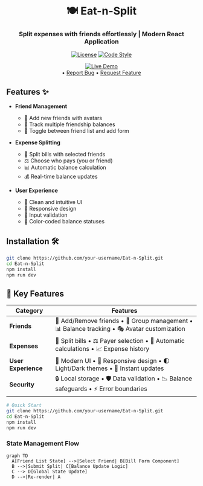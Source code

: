 <div align="center">

# 🍽️ Eat-n-Split  
### Split expenses with friends effortlessly | Modern React Application

[![License](https://img.shields.io/badge/License-MIT-blue?style=for-the-badge)](https://opensource.org/licenses/MIT)
[![Code Style](https://img.shields.io/badge/code%20style-airbnb-ff5a5f?style=for-the-badge)](https://airbnb.io/javascript/react/)


[![Live Demo](https://img.shields.io/badge/LIVE%20DEMO-%20%E2%86%92-brightgreen)](https://ihsansaif313.github.io/Eat-n-Split/)   
• [Report Bug](https://github.com/ihsansaif313/Eat-n-Split/issues) 
• [Request Feature](https://github.com/ihsansaif313/Eat-n-Split/issues)



</div>


## Features ✨

- **Friend Management**
  - 📝 Add new friends with avatars
  - 👥 Track multiple friendship balances
  - 🔄 Toggle between friend list and add form

- **Expense Splitting**
  - 💸 Split bills with selected friends
  - ⚖️ Choose who pays (you or friend)
  - 📊 Automatic balance calculation
  - 💰 Real-time balance updates

- **User Experience**
  - 🎨 Clean and intuitive UI
  - 📱 Responsive design
  - 🚫 Input validation
  - 🌈 Color-coded balance statuses

## Installation 🛠️

```bash
git clone https://github.com/your-username/Eat-n-Split.git
cd Eat-n-Split
npm install
npm run dev
```


## 🌟 Key Features

| Category          | Features                                                                                  |
|-------------------|-------------------------------------------------------------------------------------------|
| **Friends**       | 📌 Add/Remove friends • 👥 Group management • 📊 Balance tracking • 🎭 Avatar customization |
| **Expenses**      | 💸 Split bills • ⚖️ Payer selection • 🧮 Automatic calculations • 📈 Expense history       |
| **User Experience** | 🎨 Modern UI • 📱 Responsive design • 🌓 Light/Dark themes • 🚀 Instant updates          |
| **Security**      | 🔒 Local storage • 🛡️ Data validation • 📉 Balance safeguards • ⚡ Error boundaries        |

```bash
# Quick Start
git clone https://github.com/your-username/Eat-n-Split.git
cd Eat-n-Split
npm install
npm run dev
```
### State Management Flow
```mermaid
graph TD
  A[Friend List State] -->|Select Friend| B[Bill Form Component]
  B -->|Submit Split| C[Balance Update Logic]
  C --> D[Global State Update]
  D -->|Re-render| A
```
